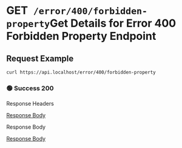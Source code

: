 # <span class="title-url"><span class="method-get">GET</span>` /error/400/forbidden-property`</span><span class="title-human">Get Details for Error 400 Forbidden Property Endpoint</span>

## Request Example

```bash
curl https://api.localhost/error/400/forbidden-property
```

<!-- tabs:start -->

### **🟢 Success 200**

<div class="code-title auto-refresh">Response Headers</div>

[Response Body](./get-400-forbidden-property/200-response-header.txt ':include :type=code')

<div class="code-title auto-refresh">Response Body</div>

[Response Body](./get-400-forbidden-property/200-response-body.txt ':include :type=code')

<!-- tabs:end -->
